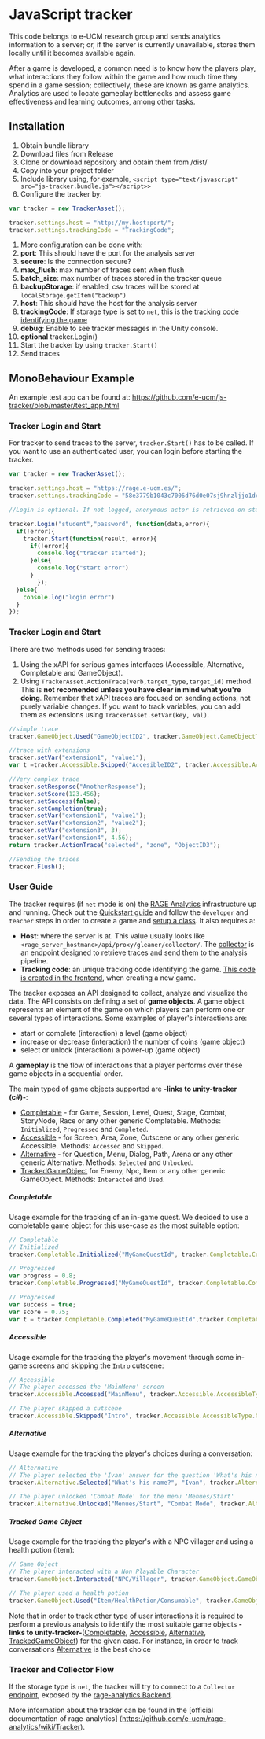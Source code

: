 # JavaScript tracker

This code belongs to e-UCM research group and sends analytics information to a server; or, if the server is currently unavailable, stores them locally until it becomes available again.

After a game is developed, a common need is to know how the players play, what interactions they follow within the game and how much time they spend in a game session; collectively, these are known as game analytics. Analytics are used to locate gameplay bottlenecks and assess  game effectiveness and learning outcomes, among other tasks.

## Installation
1. Obtain bundle library
  1. Download files from Release
  2. Clone or download repository and obtain them from /dist/
1. Copy into your project folder
1. Include library using, for example, `<script type="text/javascript" src="js-tracker.bundle.js"></script>>`
1. Configure the tracker by:
```js
var tracker = new TrackerAsset();

tracker.settings.host = "http://my.host:port/";
tracker.settings.trackingCode = "TrackingCode";
```
1. More configuration can be done with:
  1. **port**: This should have the port for the analysis server
  1. **secure**: Is the connection secure?
  1. **max_flush**: max number of traces sent when flush
  1. **batch_size**: max number of traces stored in the tracker queue
  1. **backupStorage**: if enabled, csv traces will be stored at `localStorage.getItem("backup")`
  1. **host**: This should have the host for the analysis server
  1. **trackingCode**: If storage type is set to `net`, this is the [tracking code identifying the game](https://github.com/e-ucm/rage-analytics/wiki/Tracking-code)
  1. **debug**: Enable to see tracker messages in the Unity console.
1. **optional** tracker.Login()
1. Start the tracker by using `tracker.Start()`
1. Send traces

## MonoBehaviour Example

An example test app can be found at: https://github.com/e-ucm/js-tracker/blob/master/test_app.html

### Tracker Login and Start

For tracker to send traces to the server, `tracker.Start()` has to be called. If you want to use an authenticated user, you can login before starting the tracker.

```js
var tracker = new TrackerAsset();

tracker.settings.host = "https://rage.e-ucm.es/";
tracker.settings.trackingCode = "58e3779b1043c7006d76d0e07sj9hnzljjo1dcxr";

//Login is optional. If not logged, anonymous actor is retrieved on start

tracker.Login("student","password", function(data,error){
  if(!error){
    tracker.Start(function(result, error){
      if(!error){
        console.log("tracker started");
      }else{
        console.log("start error")
      }
		});
  }else{
    console.log("login error")
  }
});
```
### Tracker Login and Start

There are two methods used for sending traces:
1. Using the xAPI for serious games interfaces (Accessible, Alternative, Completable and GameObject).
1. Using `TrackerAsset.ActionTrace(verb,target_type,target_id)` method. This is **not recomended unless you have clear in mind what you're doing**. Remember that xAPI traces are focused on sending actions, not purely variable changes. If you want to track variables, you can add them as extensions using `TrackerAsset.setVar(key, val)`.

```js
//simple trace
tracker.GameObject.Used("GameObjectID2", tracker.GameObject.GameObjectType.Item);

//trace with extensions
tracker.setVar("extension1", "value1");
var t =tracker.Accessible.Skipped("AccesibleID2", tracker.Accessible.AccessibleType.Screen);

//Very complex trace
tracker.setResponse("AnotherResponse");
tracker.setScore(123.456);
tracker.setSuccess(false);
tracker.setCompletion(true);
tracker.setVar("extension1", "value1");
tracker.setVar("extension2", "value2");
tracker.setVar("extension3", 3);
tracker.setVar("extension4", 4.56);
return tracker.ActionTrace("selected", "zone", "ObjectID3");

//Sending the traces
tracker.Flush();
```

### User Guide

The tracker requires (if `net` mode is on) the [RAGE Analytics](https://github.com/e-ucm/rage-analytics) infrastructure up and running. Check out the [Quickstart guide](https://github.com/e-ucm/rage-analytics/wiki/Quickstart) and follow the `developer` and `teacher` steps in order to create a game and [setup a class](https://github.com/e-ucm/rage-analytics/wiki/Set-up-a-class). It also requires a:

* **Host**: where the server is at. This value usually looks like `<rage_server_hostmane>/api/proxy/gleaner/collector/`. The [collector](https://github.com/e-ucm/rage-analytics/wiki/Back-end-collector) is an endpoint designed to retrieve traces and send them to the analysis pipeline.
* **Tracking code**: an unique tracking code identifying the game. [This code is created in the frontend](https://github.com/e-ucm/rage-analytics/wiki/Tracking-code), when creating a new game.


The tracker exposes an API designed to collect, analyze and visualize the data. The  API consists on defining a set of **game objects**. A game object represents an element of the game on which players can perform one or several types of interactions. Some examples of player's interactions are:

* start or complete (interaction) a level (game object)
* increase or decrease (interaction) the number of coins (game object)
* select or unlock (interaction) a power-up (game object)

A **gameplay** is the flow of interactions that a player performs over these game objects in a sequential order.

The main typed of game objects supported are **-links to unity-tracker (c#)-**:

* [Completable](https://github.com/e-ucm/unity-tracker/blob/master/Tracker/Format/CompletableTracker.cs) - for Game, Session, Level, Quest, Stage, Combat, StoryNode, Race or any other generic Completable. Methods: `Initialized`, `Progressed` and `Completed`.
* [Accessible](https://github.com/e-ucm/unity-tracker/blob/master/Tracker/Format/AccessibleTracker.cs) - for Screen, Area, Zone, Cutscene or any other generic Accessible. Methods: `Accessed` and `Skipped`.
* [Alternative](https://github.com/e-ucm/unity-tracker/blob/master/Tracker/Format/AlternativeTracker.cs) - for Question, Menu, Dialog, Path, Arena or any other generic Alternative. Methods: `Selected` and `Unlocked`.
* [TrackedGameObject](https://github.com/e-ucm/unity-tracker/blob/master/Tracker/Format/GameObjectTracker.cs) for Enemy, Npc, Item or any other generic GameObject. Methods: `Interacted` and `Used`.

##### Completable

Usage example for the tracking of an in-game quest. We decided to use a completable game object for this use-case as the most suitable option:

```js
// Completable
// Initialized
tracker.Completable.Initialized("MyGameQuestId", tracker.Completable.CompletableType.Quest);

// Progressed
var progress = 0.8;
tracker.Completable.Progressed("MyGameQuestId", tracker.Completable.CompletableType.Quest, progress);

// Progressed
var success = true;
var score = 0.75;
var t = tracker.Completable.Completed("MyGameQuestId",tracker.Completable.CompletableType.Quest, success,score);
```

##### Accessible

Usage example for the tracking the player's movement through some in-game screens and skipping the `Intro` cutscene:

```js
// Accessible
// The player accessed the 'MainMenu' screen
tracker.Accessible.Accessed("MainMenu", tracker.Accessible.AccessibleType.Screen);

// The player skipped a cutscene
tracker.Accessible.Skipped("Intro", tracker.Accessible.AccessibleType.Cutscene);
```

##### Alternative

Usage example for the tracking the player's choices during a conversation:

```js
// Alternative
// The player selected the 'Ivan' answer for the question 'What's his name?'
tracker.Alternative.Selected("What's his name?", "Ivan", tracker.Alternative.AlternativeType.Question);

// The player unlocked 'Combat Mode' for the menu 'Menues/Start'
tracker.Alternative.Unlocked("Menues/Start", "Combat Mode", tracker.Alternative.AlternativeType.Menu);
```

##### Tracked Game Object

Usage example for the tracking the player's with a NPC villager and using a health potion (item):

```js
// Game Object
// The player interacted with a Non Playable Character
tracker.GameObject.Interacted("NPC/Villager", tracker.GameObject.GameObjectType.Npc);

// The player used a health potion
tracker.GameObject.Used("Item/HealthPotion/Consumable", tracker.GameObject.GameObjectType.Item);
```

Note that in order to track other type of user interactions it is required to perform a previous analysis to identify the most suitable game objects **-links to unity-tracker-**([Completable](https://github.com/e-ucm/unity-tracker/blob/master/Assets/Format/CompletableTracker.cs), [Accessible](https://github.com/e-ucm/unity-tracker/blob/master/Assets/Format/AccessibleTracker.cs), [Alternative](https://github.com/e-ucm/unity-tracker/blob/master/Assets/Format/AlternativeTracker.cs), [TrackedGameObject](https://github.com/e-ucm/unity-tracker/blob/master/Assets/Format/GameObjectTracker.cs)) for the given case. For instance, in order to track conversations [Alternative](https://github.com/e-ucm/unity-tracker/blob/master/Assets/Format/AlternativeTracker.cs) is the best choice

### Tracker and Collector Flow
If the storage type is `net`, the tracker will try to connect to a `Collector` [endpoint](https://github.com/e-ucm/rage-analytics/wiki/Back-end-collector), exposed by the [rage-analytics Backend](https://github.com/e-ucm/rage-analytics-backend). 

More information about the tracker can be found in the [official documentation of rage-analytics] (https://github.com/e-ucm/rage-analytics/wiki/Tracker).
